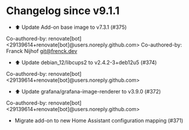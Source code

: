 # Changelog since v9.1.1
- ⬆️ Update Add-on base image to v7.3.1 (#375)

Co-authored-by: renovate[bot] <29139614+renovate[bot]@users.noreply.github.com>
Co-authored-by: Franck Nijhof <git@frenck.dev> 
- ⬆️ Update debian_12/libcups2 to v2.4.2-3+deb12u5 (#374)

Co-authored-by: renovate[bot] <29139614+renovate[bot]@users.noreply.github.com> 
- ⬆️ Update grafana/grafana-image-renderer to v3.9.0 (#372)

Co-authored-by: renovate[bot] <29139614+renovate[bot]@users.noreply.github.com> 
- Migrate add-on to new Home Assistant configuration mapping (#371) 
